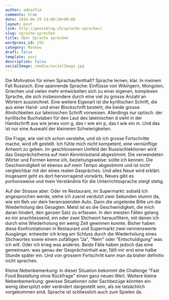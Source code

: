 ```yaml
---
author: adminTim
comments: true
date: 2016-06-29 14:00:20+00:00
layout: post
link: http://genieblog.ch/sprache-sprechen/
slug: sprache-sprechen
title: Über Sprache sprechen
wordpress_id: 255
category: Moskau
draft: false
template: post
description: false
socialImage: /media/socialImage.jpg
---
```


Die Motivation für einen Sprachaufenthalt? Sprache lernen, klar. In meinem Fall Russisch. Eine spannende Sprache: Einflüsse von Wikingern, Mongolen, Griechen und vielen mehr entwickelten sich zu einer eigenen, komplexen Sprache, die sich insbesondere durch eine viel zu grosse Anzahl an Wörtern auszeichnet. Eine weitere Eigenart ist die kyrillischen Schrift, die aus einer Hand- und einer Blockschrift besteht, die beide grosse Ähnlichkeiten zur lateinischen Schrift vorweisen. Allerdings nur optisch: der kyrillische Buchstaben für den Laut des lateinischen d sieht in der Handschrift aus wie jenes vom g, das r wie ein p, das t wie ein m. Und das ist nur eine Auswahl der kleineren Schwierigkeiten.

Die Frage, wie viel ich schon verstehe, und ob ich grosse Fortschritte mache, wird oft gestellt. Ich fühle mich nicht kompetent, eine vernünftige Antwort zu geben. Im geschlossenen Umfeld der Russischlektionen wird das Gesprächsthema auf mein Kenntnisstand abgestimmt. Die verwendeten Wörter und Formen kenne ich, beziehungsweise: sollte ich kennen. Die Geschwindigkeit ist ebenso auf mein Tempo abgestimmt und ist nicht vergleichbar mit der eines realen Gespräches. Und alles Neue wird erklärt. Insgesamt geht es dort hervorragend vorwärts, Neues gibt es portionsweise und mein Verständnis für die Unterrichtssprache steigt stetig.

Auf der Strasse aber. Oder im Restaurant, im Supermarkt: sobald ich angesprochen werde, stehe ich zuerst verdutzt zwei Sekunden stumm da, wie ein Reh vor dem heranrasenden Auto. Dann die ungelenke Bitte um die Wiederholung des Gesagten. Meist ist es die Geschwindigkeit, die mich daran hindert, den ganzen Satz zu erfassen. In den meisten Fällen gelang es mir anschliessend, ein oder zwei Stichwort herausfiltern, mit denen ich durch eine Wiederholung ein wenig Zeit gewinnen konnte. Bisher haben diese Konfrontationen in Restaurant und Supermarkt zwei nennenswerte Ausgänge: entweder ich krieg am Schluss durch die Wiederholung eines Stichwortes sowie einem zufälligen "Ja", "Nein" oder "Entschuldigung" was ich will. Oder ich krieg was anderes. Beide Fälle haben jedoch das eine gemeinsam: was genau der Gesprächsinhalt war, fällt mir erst eine halbe Stunde später ein. Und von grossem Fortschritt kann man da bisher definitiv nicht sprechen.

Kleine Nebenbemerkung: in dieser Situation bekommt die Challenge "Fast Food Bestellung ohne Rückfrage" einen ganz neuen Wert.
Weitere kleine Nebenbemerkung: gewisse Situationen oder Sachbezüge könnten ein wenig überspitzt oder verändert dargestellt sein, als sie tatsächlich vorgekommen sind. Sprache ist schliesslich auch zum Spielen da.
